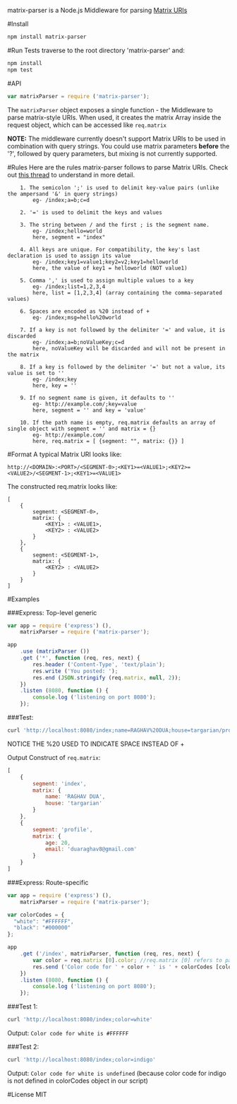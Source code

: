 matrix-parser is a Node.js Middleware for parsing [Matrix URIs](https://www.w3.org/DesignIssues/MatrixURIs.html)

#Install
```bash
npm install matrix-parser
```

#Run Tests
traverse to the root directory 'matrix-parser' and:
```bash
npm install
npm test
```

#API
```javascript
var matrixParser = require ('matrix-parser');
```

The ```matrixParser``` object exposes a single function - the Middleware to parse matrix-style URIs. When used, it creates the matrix Array inside the request object, which can be accessed like ```req.matrix```

**NOTE:** The middleware currently doesn't support Matrix URIs to be used in combination with query strings.
You could use matrix parameters **before** the '?', followed by query parameters, but mixing is not currently supported.

#Rules
Here are the rules matrix-parser follows to parse Matrix URIs. Check out [this thread](https://github.com/medialize/URI.js/issues/181) to understand in more detail.

		1. The semicolon ';' is used to delimit key-value pairs (unlike the ampersand '&' in query strings)
			eg- /index;a=b;c=d

		2. '=' is used to delimit the keys and values

		3. The string between / and the first ; is the segment name.
			eg- /index;hello=world
			here, segment = "index"

		4. All keys are unique. For compatibility, the key's last declaration is used to assign its value
			eg- /index;key1=value1;key2=v2;key1=helloworld
			here, the value of key1 = helloworld (NOT value1)

		5. Comma ',' is used to assign multiple values to a key
			eg- /index;list=1,2,3,4
			here, list = [1,2,3,4] (array containing the comma-separated values)

		6. Spaces are encoded as %20 instead of +
			eg- /index;msg=hello%20world

		7. If a key is not followed by the delimiter '=' and value, it is discarded
			eg- /index;a=b;noValueKey;c=d
			here, noValueKey will be discarded and will not be present in the matrix

		8. If a key is followed by the delimiter '=' but not a value, its value is set to ''
			eg- /index;key
			here, key = ''

		9. If no segment name is given, it defaults to ''
			eg- http://example.com/;key=value
			here, segment = '' and key = 'value'

		10. If the path name is empty, req.matrix defaults an array of single object with segment = '' and matrix = {}
			eg- http://example.com/
			here, req.matrix = [ {segment: "", matrix: {}} ]

#Format
A typical Matrix URI looks like:
```
http://<DOMAIN>:<PORT>/<SEGMENT-0>;<KEY1>=<VALUE1>;<KEY2>=<VALUE2>/<SEGMENT-1>;<KEY1>=<VALUE1>
```

The constructed req.matrix looks like:
```
[
	{
		segment: <SEGMENT-0>,
		matrix: {
			<KEY1> : <VALUE1>,
			<KEY2> : <VALUE2>
		}
	},
	{
		segment: <SEGMENT-1>,
		matrix: {
			<KEY2> : <VALUE2>
		}
	}
]
```

#Examples

###Express: Top-level generic
```javascript
var app = require ('express') (),
	matrixParser = require ('matrix-parser');

app
	.use (matrixParser ())
	.get ('*', function (req, res, next) {
    	res.header ('Content-Type', 'text/plain');
    	res.write ('You posted: ');
    	res.end (JSON.stringify (req.matrix, null, 2));
	})
	.listen (8080, function () {
		console.log ('listening on port 8080');
	});
```

###Test:
```bash
curl 'http://localhost:8080/index;name=RAGHAV%20DUA;house=targarian/profile;age=20;email=duaraghav8%40gmail.com'
```

NOTICE THE %20 USED TO INDICATE SPACE INSTEAD OF +

Output Construct of ```req.matrix```:
```javascript
[
	{
		segment: 'index',
		matrix: {
			name: 'RAGHAV DUA',
			house: 'targarian'
		}
	},
	{
		segment: 'profile',
		matrix: {
			age: 20,
			email: 'duaraghav8@gmail.com'
		}
	}
]
```

###Express: Route-specific
```javascript
var app = require ('express') (),
	matrixParser = require ('matrix-parser');

var colorCodes = {
  "white": "#FFFFFF",
  "black": "#000000"
};

app
	.get ('/index', matrixParser, function (req, res, next) {
    	var color = req.matrix [0].color; //req.matrix [0] refers to parameters provided in the /index segment
		res.send ('Color code for ' + color + ' is ' + colorCodes [color]);
	})
	.listen (8080, function () {
		console.log ('listening on port 8080');
	});
```

###Test 1:
```bash
curl 'http://localhost:8080/index;color=white'
```

Output: ```Color code for white is #FFFFFF```

###Test 2:
```bash
curl 'http://localhost:8080/index;color=indigo'
```

Output: ```Color code for white is undefined```
(because color code for indigo is not defined in colorCodes object in our script)

#License
MIT
